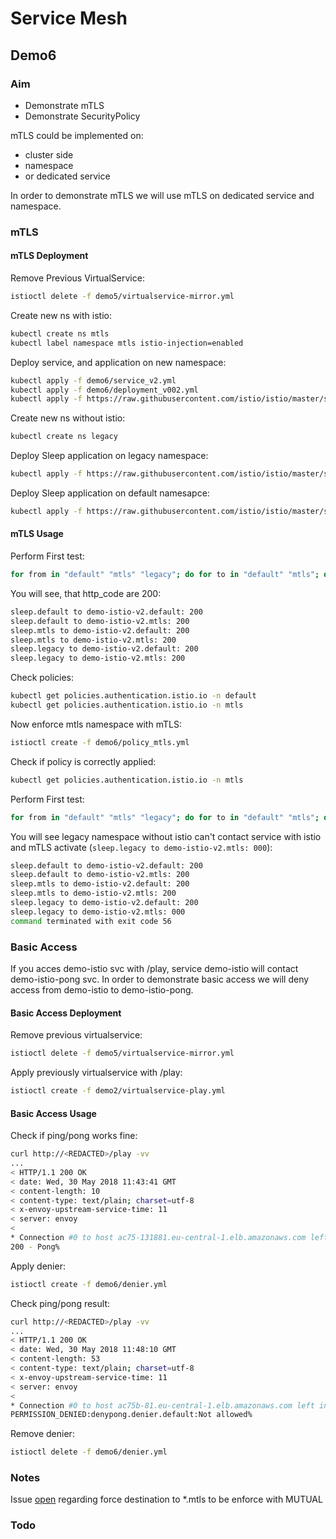 # Service Mesh

## Demo6

### Aim

- Demonstrate mTLS
- Demonstrate SecurityPolicy

mTLS could be implemented on:

- cluster side
- namespace
- or dedicated service

In order to demonstrate mTLS we will use mTLS on dedicated service and namespace.

### mTLS

#### mTLS Deployment

Remove Previous VirtualService:

```sh
istioctl delete -f demo5/virtualservice-mirror.yml
```

Create new ns with istio:

```sh
kubectl create ns mtls
kubectl label namespace mtls istio-injection=enabled
```

Deploy service, and application on new namespace:

```sh
kubectl apply -f demo6/service_v2.yml
kubectl apply -f demo6/deployment_v002.yml
kubectl apply -f https://raw.githubusercontent.com/istio/istio/master/samples/sleep/sleep.yaml -n mtls
```

Create new ns without istio:

```sh
kubectl create ns legacy
```

Deploy Sleep application on legacy namespace:

```sh
kubectl apply -f https://raw.githubusercontent.com/istio/istio/master/samples/sleep/sleep.yaml -n legacy
```

Deploy Sleep application on default namesapce:

```sh
kubectl apply -f https://raw.githubusercontent.com/istio/istio/master/samples/sleep/sleep.yaml -n default
```

#### mTLS Usage

Perform First test:

```sh
for from in "default" "mtls" "legacy"; do for to in "default" "mtls"; do kubectl exec $(kubectl get pod -l app=sleep -n ${from} -o jsonpath={.items..metadata.name}) -c sleep -n ${from} -- curl --silent http://demo-istio-v2.${to}/healthz  -o /dev/null -w "sleep.${from} to demo-istio-v2.${to}: %{http_code}\n"; done; done
```

You will see, that http_code are 200:

```sh
sleep.default to demo-istio-v2.default: 200
sleep.default to demo-istio-v2.mtls: 200
sleep.mtls to demo-istio-v2.default: 200
sleep.mtls to demo-istio-v2.mtls: 200
sleep.legacy to demo-istio-v2.default: 200
sleep.legacy to demo-istio-v2.mtls: 200
```

Check policies:

```sh
kubectl get policies.authentication.istio.io -n default
kubectl get policies.authentication.istio.io -n mtls
```

Now enforce mtls namespace with mTLS:

```sh
istioctl create -f demo6/policy_mtls.yml
```

Check if policy is correctly applied:

```sh
kubectl get policies.authentication.istio.io -n mtls
```

Perform First test:

```sh
for from in "default" "mtls" "legacy"; do for to in "default" "mtls"; do kubectl exec $(kubectl get pod -l app=sleep -n ${from} -o jsonpath={.items..metadata.name}) -c sleep -n ${from} -- curl --silent http://demo-istio-v2.${to}/healthz  -o /dev/null -w "sleep.${from} to demo-istio-v2.${to}: %{http_code}\n"; done; done
```

You will see legacy namespace without istio can't contact service with istio and mTLS activate (`sleep.legacy to demo-istio-v2.mtls: 000`):

```sh
sleep.default to demo-istio-v2.default: 200
sleep.default to demo-istio-v2.mtls: 200
sleep.mtls to demo-istio-v2.default: 200
sleep.mtls to demo-istio-v2.mtls: 200
sleep.legacy to demo-istio-v2.default: 200
sleep.legacy to demo-istio-v2.mtls: 000
command terminated with exit code 56
```

### Basic Access

If you acces demo-istio svc with /play, service demo-istio will contact demo-istio-pong svc. In order to demonstrate basic access we will deny access from demo-istio to demo-istio-pong.

#### Basic Access Deployment

Remove previous virtualservice:

```sh
istioctl delete -f demo5/virtualservice-mirror.yml
```

Apply previously virtualservice with /play:

```sh
istioctl create -f demo2/virtualservice-play.yml
```

#### Basic Access Usage

Check if ping/pong works fine:

```sh
curl http://<REDACTED>/play -vv
...
< HTTP/1.1 200 OK
< date: Wed, 30 May 2018 11:43:41 GMT
< content-length: 10
< content-type: text/plain; charset=utf-8
< x-envoy-upstream-service-time: 11
< server: envoy
<
* Connection #0 to host ac75-131881.eu-central-1.elb.amazonaws.com left intact
200 - Pong%
```

Apply denier:

```sh
istioctl create -f demo6/denier.yml
```

Check  ping/pong result:

```sh
curl http://<REDACTED>/play -vv
...
< HTTP/1.1 200 OK
< date: Wed, 30 May 2018 11:48:10 GMT
< content-length: 53
< content-type: text/plain; charset=utf-8
< x-envoy-upstream-service-time: 11
< server: envoy
<
* Connection #0 to host ac75b-81.eu-central-1.elb.amazonaws.com left intact
PERMISSION_DENIED:denypong.denier.default:Not allowed%
```

Remove denier:

```sh
istioctl delete -f demo6/denier.yml
```

### Notes

Issue [open](https://github.com/istio/istio/issues/5909) regarding force destination to *.mtls to be enforce with MUTUAL

### Todo